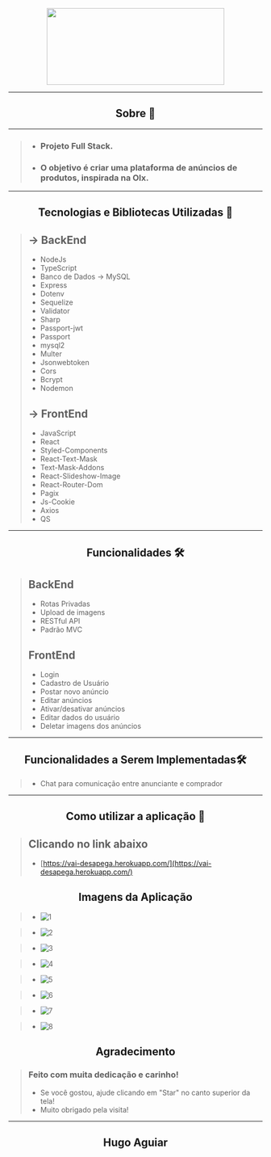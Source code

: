 <p align="center">
 <img src="https://user-images.githubusercontent.com/86810734/154845319-c9ceeeb0-ea37-4fa4-8f66-957f00058a87.png" width="352" height="152"/> 
 </p>

---
<h2 align="center">Sobre 📖</h2>

---
> - ### Projeto Full Stack.
> - ### O objetivo é criar uma plataforma de anúncios de produtos, inspirada na Olx.
---
<h2 align="center">Tecnologias e Bibliotecas Utilizadas 📱</h2>

> ## -> BackEnd
> - NodeJs
> - TypeScript
> - Banco de Dados -> MySQL
> - Express
> - Dotenv
> - Sequelize
> - Validator
> - Sharp
> - Passport-jwt
> - Passport
> - mysql2
> - Multer
> - Jsonwebtoken
> - Cors
> - Bcrypt
> - Nodemon
> ## -> FrontEnd
> - JavaScript
> - React
> - Styled-Components
> - React-Text-Mask
> - Text-Mask-Addons
> - React-Slideshow-Image
> - React-Router-Dom
> - Pagix
> - Js-Cookie
> - Axios 
> - QS
---
<h2 align="center">Funcionalidades 🛠️</h2>

> ## BackEnd
> - Rotas Privadas
> - Upload de imagens
> - RESTful API
> - Padrão MVC
> ## FrontEnd
> - Login
> - Cadastro de Usuário
> - Postar novo anúncio
> - Editar anúncios
> - Ativar/desativar anúncios
> - Editar dados do usuário
> - Deletar imagens dos anúncios

---
<h2 align="center">Funcionalidades a Serem Implementadas🛠️</h2>

> - Chat para comunicação entre anunciante e comprador

---
<h2 align="center">Como utilizar a aplicação 🤔</h2>

> ## Clicando no link abaixo
> - [https://vai-desapega.herokuapp.com/](https://vai-desapega.herokuapp.com/)


<h2 align="center">Imagens da Aplicação</h2>

> - ![1](https://user-images.githubusercontent.com/86810734/154846208-3b19badb-aa83-45ba-9123-f3b777359a9b.png)

> - ![2](https://user-images.githubusercontent.com/86810734/154846215-09cb9f97-b09a-487c-9175-e3565045c054.png)

> - ![3](https://user-images.githubusercontent.com/86810734/154846220-11325bd7-af01-40c6-a792-2a748773d3c6.png)

> - ![4](https://user-images.githubusercontent.com/86810734/154846250-bbf1e49f-41a3-40fb-bc7b-025e93196ab2.png)

> - ![5](https://user-images.githubusercontent.com/86810734/154848888-c7f6f81f-e11b-4084-bc69-9743d34c666f.png)

> - ![6](https://user-images.githubusercontent.com/86810734/154848896-7644a162-4f94-47da-b3ff-19cd55ac5f1c.png)

> - ![7](https://user-images.githubusercontent.com/86810734/154848904-7abe1778-bdf2-40df-b809-e0007d753934.png)

> - ![8](https://user-images.githubusercontent.com/86810734/154848908-87d7b4da-0116-4694-a50e-6b87464e64ef.png)


<h2 align="center">Agradecimento</h2>

> ### Feito com muita dedicação e carinho!
> - Se você gostou, ajude clicando em "Star" no canto superior da tela!
> - Muito obrigado pela visita! 

---
<h2 align="center">Hugo Aguiar</h2>

